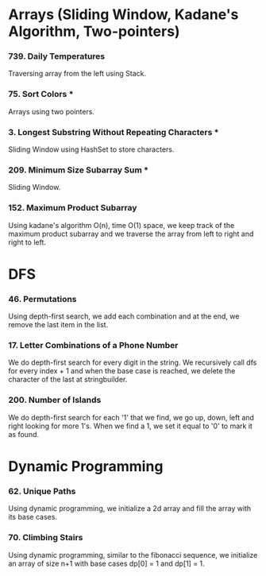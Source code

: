 # Arrays (Sliding Window, Kadane's Algorithm, Two-pointers)

### 739. Daily Temperatures

Traversing array from the left using Stack.

### 75. Sort Colors \*

Arrays using two pointers.

### 3. Longest Substring Without Repeating Characters \*

Sliding Window using HashSet to store characters.

### 209. Minimum Size Subarray Sum \*

Sliding Window.

### 152. Maximum Product Subarray

Using kadane's algorithm O(n), time O(1) space, we keep track of the maximum product subarray and we traverse the array from left to right and right to left.

# DFS

### 46. Permutations

Using depth-first search, we add each combination and at the end, we remove the last item in the list.

### 17. Letter Combinations of a Phone Number

We do depth-first search for every digit in the string. We recursively call dfs for every index + 1 and when the base case is reached, we delete the character of the last at stringbuilder.

### 200. Number of Islands

We do depth-first search for each '1' that we find, we go up, down, left and right looking for more 1's. When we find a 1, we set it equal to '0' to mark it as found.

# Dynamic Programming

### 62. Unique Paths

Using dynamic programming, we initialize a 2d array and fill the array with its base cases.

### 70. Climbing Stairs

Using dynamic programming, similar to the fibonacci sequence, we initialize an array of size n+1 with base cases dp[0] = 1 and dp[1] = 1.
